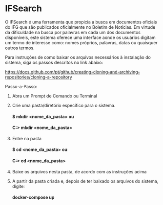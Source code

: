 

# IFSearch 
O IFSearch é uma ferramenta que propicia a busca em documentos oficiais do IFG que são publicados oficialmente no Boletim de Notícias. Em virtude da dificuldade na busca por palavras em cada um dos documentos disponíveis, este sistema oferece uma interface aonde os usuários digitam um termo de interesse como: nomes próprios, palavras, datas ou quaisquer outros termos.

Para instruções de como baixar os arquivos necessários à instalação do sistema, siga os passos descritos no link abaixo:

https://docs.github.com/pt/github/creating-cloning-and-archiving-repositories/cloning-a-repository

Passo-a-Passo:
1. Abra um Prompt de Comando ou Terminal
2. Crie uma pasta/diretório específico para o sistema. 

   #### $ mkdir <nome_da_pasta> ou 
   
   #### C:\> mkdir <nome_da_pasta>


3. Entre na pasta

   #### $ cd <nome_da_pasta> ou 
   
   #### C:\> cd <nome_da_pasta> 


4. Baixe os arquivos nesta pasta, de acordo com as instruções acima
5. A partir da pasta criada e, depois de ter baixado os arquivos do sistema, digite:

   #### docker-compose up


